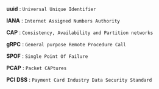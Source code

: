 
**uuid** : `Universal Unique Identifier`

**IANA** : `Internet Assigned Numbers Authority`

**CAP** : `Consistency, Availability and Partition networks`

**gRPC** : `General purpose Remote Procedure Call`

**SPOF** : `Single Point Of Failure`

**PCAP** : `Packet CAPtures`

**PCI DSS** : `Payment Card Industry Data Security Standard`
